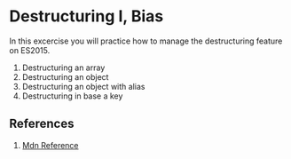 # Destructuring I, Bias

In this excercise you will practice how to manage the destructuring feature on ES2015.

1. Destructuring an array
2. Destructuring an object
3. Destructuring an object with alias
4. Destructuring in base a key

## References

1. [Mdn Reference](https://developer.mozilla.org/en-US/docs/Web/JavaScript/Reference/Operators/Destructuring_assignment)
